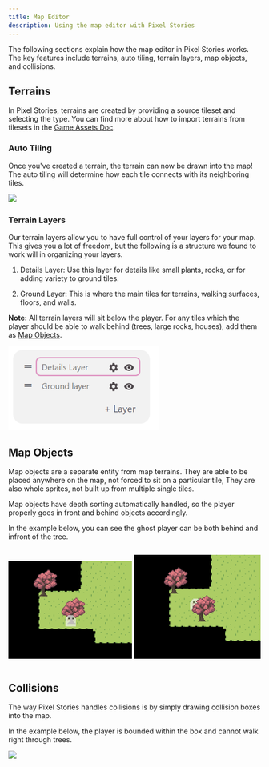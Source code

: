 ```yaml
---
title: Map Editor
description: Using the map editor with Pixel Stories
---
```


The following sections explain how the map editor in Pixel Stories works. The key features include terrains, auto tiling, terrain layers, map objects, and collisions.

## Terrains

In Pixel Stories, terrains are created by providing a source tileset and selecting the type. You can find more about how to import terrains from tilesets in the [Game Assets Doc](/features/game-assets/#map-terrains).

### Auto Tiling

Once you've created a terrain, the terrain can now be drawn into the map! The auto tiling will determine how each tile connects with its neighboring tiles.

<div style="max-width:400px;">

![](../../../assets/images/map-editor-1.png)

</div>

### Terrain Layers

Our terrain layers allow you to have full control of your layers for your map. This gives you a lot of freedom, but the following is a structure we found to work will in organizing your layers.

1. Details Layer: Use this layer for details like small plants, rocks, or for adding variety to ground tiles.

2. Ground Layer: This is where the main tiles for terrains, walking surfaces, floors, and walls.

**Note:** All terrain layers will sit below the player. For any tiles which the player should be able to walk behind (trees, large rocks, houses), add them as [Map Objects](#map-objects).

<div style="max-width:300px">

![Terrain layers](../../../assets/images/terrain-layers.png)

</div>

## Map Objects

Map objects are a separate entity from map terrains. They are able to be placed anywhere on the map, not forced to sit on a particular tile, They are also whole sprites, not built up from multiple single tiles.

Map objects have depth sorting automatically handled, so the player properly goes in front and behind objects accordingly.

In the example below, you can see the ghost player can be both behind and infront of the tree.

<div style="display:flex; gap:4px; width:100%; align-items:end; overflow:hidden;">

<div style="max-width:300px;">

![](../../../assets/images/player-infront-tree.png)

</div>

<div style="max-width:300px;">

![](../../../assets/images/player-behind-tree.png)

</div>

</div>

## Collisions

The way Pixel Stories handles collisions is by simply drawing collision boxes into the map.

In the example below, the player is bounded within the box and cannot walk right through trees.

<div style="max-width:275px">

![](../../../assets/images/map-editor-6.png)

</div>
